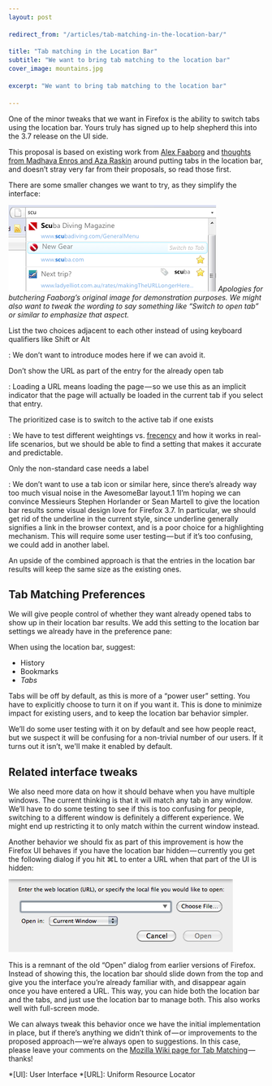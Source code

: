 ```yaml
---
layout: post

redirect_from: "/articles/tab-matching-in-the-location-bar/"

title: "Tab matching in the Location Bar"
subtitle: "We want to bring tab matching to the location bar"
cover_image: mountains.jpg

excerpt: "We want to bring tab matching to the location bar"

---
```

One of the minor tweaks that we want in Firefox is the ability to switch tabs using the location bar. Yours truly has signed up to help shepherd this into the 3.7 release on the UI side.

This proposal is based on existing work from [Alex Faaborg] and [thoughts from Madhava Enros and Aza Raskin] around putting tabs in the location bar, and doesn’t stray very far from their proposals, so read those first.

There are some smaller changes we want to try, as they simplify the interface:

![](/images/switch-to-tab.png)
*Apologies for butchering Faaborg’s original image for demonstration purposes. We might also want to tweak the wording to say something like “Switch to open tab” or similar to emphasize that aspect.*

List the two choices adjacent to each other instead of using keyboard qualifiers like Shift or Alt

: We don’t want to introduce modes here if we can avoid it.

Don’t show the URL as part of the entry for the already open tab

: Loading a URL means loading the page — so we use this as an implicit indicator that the page will actually be loaded in the current tab if you select that entry.

The prioritized case is to switch to the active tab if one exists

: We have to test different weightings vs. [frecency] and how it works in real-life scenarios, but we should be able to find a setting that makes it accurate and predictable.

Only the non-standard case needs a label

: We don’t want to use a tab icon or similar here, since there’s already way too much visual noise in the AwesomeBar layout.1 1I’m hoping we can convince Messieurs Stephen Horlander or Sean Martell to give the location bar results some visual design love for Firefox 3.7. In particular, we should get rid of the underline in the current style, since underline generally signifies a link in the browser context, and is a poor choice for a highlighting mechanism. This will require some user testing — but if it’s too confusing, we could add in another label.

An upside of the combined approach is that the entries in the location bar results will keep the same size as the existing ones.

## Tab Matching Preferences

We will give people control of whether they want already opened tabs to show up in their location bar results. We add this setting to the location bar settings we already have in the preference pane:

When using the location bar, suggest:

*   History
*   Bookmarks
*   *Tabs*

Tabs will be off by default, as this is more of a “power user” setting. You have to explicitly choose to turn it on if you want it. This is done to minimize impact for existing users, and to keep the location bar behavior simpler.

We’ll do some user testing with it on by default and see how people react, but we suspect it will be confusing for a non-trivial number of our users. If it turns out it isn’t, we'll make it enabled by default.

## Related interface tweaks

We also need more data on how it should behave when you have multiple windows. The current thinking is that it will match any tab in any window. We’ll have to do some testing to see if this is too confusing for people, switching to a different window is definitely a different experience. We might end up restricting it to only match within the current window instead.

Another behavior we should fix as part of this improvement is how the Firefox UI behaves if you have the location bar hidden — currently you get the following dialog if you hit ⌘L to enter a URL when that part of the UI is hidden:

![](/images/open-web-location.png)

This is a remnant of the old “Open” dialog from earlier versions of Firefox. Instead of showing this, the location bar should slide down from the top and give you the interface you’re already familiar with, and disappear again once you have entered a URL. This way, you can hide both the location bar and the tabs, and just use the location bar to manage both. This also works well with full-screen mode.

We can always tweak this behavior once we have the initial implementation in place, but if there’s anything we didn’t think of — or improvements to the proposed approach — we’re always open to suggestions. In this case, please leave your comments on the [Mozilla Wiki page for Tab Matching] — thanks!

[Alex Faaborg]: https://twitter.com/faaborg
[thoughts from Madhava Enros and Aza Raskin]: http://www.azarask.in/blog/post/tabs-in-the-awesome-bar/
[frecency]: https://developer.mozilla.org/en/The_Places_frecency_algorithm
[“Power User” interface]: /tab-matching/#power-users
[Mozilla Wiki page for Tab Matching]: https://wiki.mozilla.org/Talk:Firefox/Projects/Tab_Matches_in_Awesomebar

*[UI]: User Interface
*[URL]: Uniform Resource Locator
